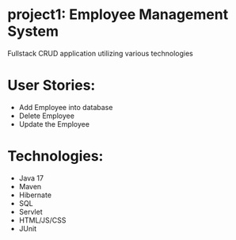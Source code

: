 # project1: Employee Management System
Fullstack CRUD application utilizing various technologies

# User Stories:
- Add Employee into database
- Delete Employee
- Update the Employee


# Technologies:
- Java 17
- Maven
- Hibernate
- SQL
- Servlet
- HTML/JS/CSS
- JUnit
